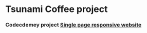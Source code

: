 # Tsunami Coffee project

### Codecdemey project [Single page responsive website](https://amateurcrypt.github.io/Tsunami_Coffee_project/)
